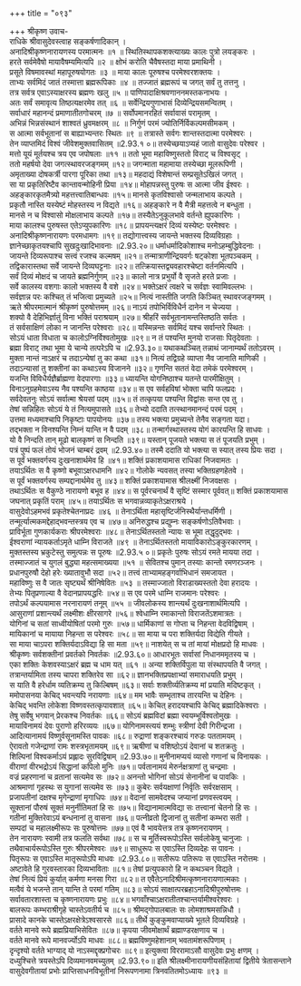 +++
title = "०९३"

+++
श्रीकृष्ण उवाच-  
राधिके श्रीवासुदेवस्त्वाह सङ्कर्षणादिकान् ।  
अनादिश्रीकृष्णनारायणस्य परमात्मनः ॥१ ॥
स्थितिस्थापकशक्त्याख्यः कालः पुत्रो लयङ्करः ।  
हरते सर्वमेवैषो मायावैषम्यमित्यपि ॥२ ॥
क्षोभं करोति चैवैषस्तदा माया प्रमाथिनी ।  
प्रसूते विषमावस्थां महापूरुषयोगतः ॥३ ॥
माया कालः पूरुषश्च परमेश्वरशक्तयः ।  
ताभ्यः सर्वमिदं जातं तस्मात्ता ब्रह्मरूपिकाः ॥४ ॥
तज्जातं ब्रह्मरूपं च जगत् सर्वं तु तत्तनु ।  
तत्र सर्वत्र एवाऽस्याक्षरस्य ब्रह्मणः खलु ॥५ ॥
पाणिपादाक्षिश्रवणाननमस्तकनाभयः ।  
अतः सर्वं समावृत्य तिष्ठत्यक्षरमेव तत् ॥६ ॥
सर्वेन्द्रियगुणाभासं दिव्येन्द्रियसमन्वितम् ।  
सर्वाधारं महानन्दं प्रमाणातीतगोचरम् ॥७ ॥
सर्वोपमानरहितं सर्वावासं परामृतम् ।  
अभिन्नं भिन्नसंस्थानं शाश्वतं ध्रुवमक्षरम् ॥८ ॥
निर्गुणं परमं ज्योतिर्निर्विकल्पमसीमकम् ।  
स आत्मा सर्वभूतानां स बाह्याभ्यन्तरः स्थितः ॥९ ॥
तत्रास्ते सर्वगः शान्तस्तदात्मा परमेश्वरः ।  
तेन व्याप्तमिदं विश्वं जीवेशमुक्तवासितम् ॥2.93.१ ०॥
तस्येच्छयाऽप्यहं जातो वासुदेवः परेश्वर ।  
मत्तो यूयं मूर्तयश्च त्रय एव जपोषलाः ॥११ ॥
ततो भूमा महाविष्णुस्ततो विराट् च विश्वसृट् ।  
ततो महर्षयो देवा जगत्स्थावरजङ्गमम् ॥१२॥
जगन्माता महामाया तस्येच्छा मूलरूपिणी ।  
अमृताख्या दोषकर्त्री पारगा पूरिका तथा ॥१३॥
महदाद्यं विशेषान्तं सम्प्रसूतेऽखिलं जगत् ।  
सा या प्रकृतिरिष्टैव कान्तावन्मोहिनी प्रिया ॥१४॥
मोहापन्नस्तु पुरुषः स आत्मा जीव ईश्वरः ।  
अहङ्कारकृतमैत्र्यो महत्तत्त्वातिबान्धवः ॥१५॥
मानसे कृतविश्वासो जन्मलाभाय कल्पते ।  
प्रकृतौ नास्ति यस्येष्टं मोहस्तस्य न विद्यते ॥१६॥
अहङ्कारे न वै मैत्री महत्तत्वे न बन्धुता ।  
मानसे न च विश्वासो मोक्षलाभाय कल्पते ॥१७॥
तस्यैतेऽनुकूलभावे वर्तन्ते ह्युपकारिणः ।  
माया कालश्च पुरुषस्त एतेऽप्युपकारिणः ॥१८॥
प्रापयन्त्यक्षरं दिव्यं यस्येष्टः परमेश्वरः ।  
अनादिश्रीकृष्णनारायणः परमधामगः ॥१९॥
तद्योगात्त्वस्य जायन्ते भक्तस्य दिव्यविग्रहाः ।  
ज्ञानेच्छाकृतयश्चापि सुखदुःखादिभावनाः ॥2.93.२०॥
धर्माधर्मादिकोशाश्च मनोऽहम्बुद्धिवेदनाः ।  
जायन्ते दिव्यरूपाश्च सत्त्वं रजश्च कल्मषम् ॥२१॥
तन्मात्राणीन्द्रियवर्गः षट्कोशा भूतपञ्चकम् ।  
तद्विकारास्तथा सर्वे जायन्ते दिव्यघट्टनाः ॥२२॥
तत्क्रियास्तद्व्यवहारश्चेष्टा वर्तनमित्यपि ।  
सर्वं दिव्यं मोक्षदं च जायते ब्रह्मनिर्गुणम् ॥२३॥
कालो नात्र प्रभुर्यो वै सृजते हरते प्रजाः ।  
सर्वे कालस्य वशगाः कालो भक्तस्य वै वशे ॥२४॥
भक्तेऽक्षरं त्वक्षरे च सर्वज्ञः स्वामिवल्लभः ।  
सर्वज्ञान्न परः कश्चित् तं भजित्वा प्रमुच्यते ॥२५॥
नित्यं नास्तीति जगति किञ्चित् स्थावरजङ्गमम् ।  
ऋते श्रीपरमात्मानं श्रीकृष्णं पुरुषोत्तमम् ॥२६॥
नाऽयं तपोभिर्विविधैर्न दानेन न चेज्यया ।  
शक्यो वै देहिभिर्ज्ञातुं विना भक्तिं पराश्रयाम् ॥२७॥
श्रीहरिं सर्वभूतानामन्तस्तिष्ठति सर्वतः ।  
तं सर्वसाक्षिणं लोका न जानन्ति परेश्वराः ॥२८॥
यस्मिन्नन्तः सर्वमिदं यश्च सर्वान्तरे स्थितः ।  
सोऽयं धाता विधाता च कालोऽग्निर्विश्वतोमुखः ॥२९॥
न तं पश्यन्ति मुनयो राजसाः पितृदेवताः ।  
ब्रह्मा विराट् तथा भूमा ये चान्ये तत्परेऽपि च ॥2.93.३०॥
यथाकथञ्चित् तन्नाथं जानाम्यर्थं ततोऽवरम् ।  
मुक्ता नान्तं नाऽक्षरं च तदाऽन्येषां तु का कथा ॥३१॥
नित्यं तद्विग्रहे व्याप्ता नैव जानाति माणिकी ।  
तदाऽन्यासां तु शक्तीनां का कथाऽस्य विजानने ॥३२॥
गृणन्ति सततं वेदा तमेकं परमेश्वरम् ।  
यजन्ति विविधैर्यज्ञैर्ब्राह्मणा वेदपारगाः ॥३३॥
ध्यायन्ति योगनिष्ठाश्च यतन्ते पारमीक्षितुम् ।  
विनाऽनुग्रहमेवाऽस्य नैव पश्यन्ति काष्ठया ॥३४॥
स एव सर्वहविषां भोक्ता चापि फलप्रदः ।  
सर्वदेवतनुः सोऽयं सर्वात्मा श्रेयसां पदम् ॥३५॥
तं तत्कृपया पश्यन्ति विद्वांसः सन्त एव तु ।  
तेषां सन्निहितः सोऽयं ये तं नित्यमुपासते ॥३६॥
तेभ्यो ददाति तत्स्थानमानन्दं परमं पदम् ।  
उत्तमा मध्यमाश्चापि निकृष्टाः पापयोनयः ॥३७॥
तस्य भक्त्या प्रमुच्यन्ते तेनैव सङ्गता यदा।  
तद्भक्ता न विनश्यन्ति निम्नं यान्ति न वै पदम् ॥३८॥
तन्मार्गस्थास्तस्य योगं कारयन्ति हि साधवः ।  
यो वै निन्दति तान् मूढो बालकृष्णं स निन्दति ॥३९॥
यस्तान् पूजयते भक्त्या स तं पूजयति प्रभुम् ।  
पत्रं पुष्पं फलं तोयं भोजनं चाम्बरं द्रवम् ॥2.93.४०॥
तस्मै ददाति यो भक्त्या स स्यात् तस्य प्रियः सदा ।  
स पूर्वं भक्तवर्गस्य दुःखनाशार्थमेव हि ॥४१॥
शक्तिं प्रकाशयामास राधिकां निजवामतः ।  
तयाऽर्थितः स वै कृष्णो बभूवाऽक्षरधामनि ॥४२॥
गोलोके न्यवसत् तस्या भक्तिग्रहणहेतवे ।  
स पूर्वं भक्तवर्गस्य सम्पद्दानार्थमेव तु ॥४३॥
शक्तिं प्रकाशयामास श्रीलक्ष्मीं निजवक्षसः ।  
तथाऽर्थितः स वैकुण्ठे नारायणो बभूव ह ॥४४॥
स पूर्वरचनार्थं वै सृष्टिं सस्मार पूर्ववत्॥
शक्तिं प्रकाशयामास जघनात् प्रकृतिं पराम् ॥४५॥
तयाऽर्थितः स भगवान्नव्याकृतेऽक्षराश्रये ।  
वासुदेवोऽहमभवं प्रकृतेश्चेतनाप्रदः ॥४६ ॥
तेनाऽर्थिता महासृष्टिर्जनिस्थैर्यान्तधर्मिणी ।  
तन्मूर्त्यात्मकमद्देहाद्भवन्तस्त्रय एव च ॥४७॥
अनिरुद्धश्च प्रद्युम्नः सङ्कर्षणोऽतिवैभवाः ।  
प्राविर्भूता गुणकार्यकराः श्रीपरमेश्वराः ॥४८॥
तेनाऽर्थितस्ततो न्यायः स भूमा तद्धृदुद्भवः ।  
ईश्वराणां न्यायकर्ताऽमृते धाम्नि विराजते ॥४९ ॥
तेनाऽर्थितस्ततो मायाविकारोऽङ्कुरकारणम् ।  
मुक्तस्तस्य भ्रकुटेस्तु समुत्पन्नः स पूरुषः ॥2.93.५ ०॥
प्रकृतेः पुरुषः सोऽयं रमते मायया तदा ।  
तस्माज्जातं च युगलं बुद्ध्या महत्समाख्यया ॥५१ ॥
सेवितश्च पुमान् तस्याः कान्तो रमणरञ्जनः ।  
प्रधानपुरुषौ देहो हरेः ख्यातावुभौ सदा ॥५२॥
तत्त्वं ताभ्यामहङ्गर्वाभिधानं समजायत ।  
महाविष्णुः स वै जातः सृष्ट्यर्थं श्रीनिषेवितः ॥५३ ॥
तस्माज्जातो विराडाख्यस्ततो देवा हरादयः ।  
तेभ्यः पितृप्रणाल्या वै वेदानप्रापयद्धरिः ॥५४॥
स एव परमे धाम्नि राजमानः परेश्वरः ।  
तपोऽर्थं कल्पयामास नरनारायणं तनूम् ॥५५ ॥
जीवलोकस्य शान्त्यर्थं दुःखनाशार्थमित्यपि ।  
आसुराणां प्रशान्त्यर्थं लक्ष्मीशः क्षीरसागरे ॥५६॥
श्वेधाम्नि रमाकान्तो विराजतेंऽशमात्रतः ।  
योगिनां च सतां साध्वीयोषितां परमो गुरुः ॥५७॥
धार्मिकाणां स गोप्ता च निहन्ता वेदविद्विषाम् ।  
मायिकानां च मायाया निहन्ता स परेश्वरः ॥५८॥
सा माया च परा शक्तिर्यदा विद्येति गीयते ।  
सा माया चाऽपरा शक्तिर्यदाऽविद्या हि सा मता ॥५९॥
नाशयेत् स च तां मायां मोक्षप्रदो हि माधवः ।  
श्रीकृष्णः सर्वशक्तीनां प्रवर्तको निवर्तकः ॥2.93.६०॥
आधारभूतः सर्वासां निधानममृतस्य च ।  
एका शक्तिः केशवस्याऽक्षरं ब्रह्म च धाम यत् ॥६१ ॥
अन्या शक्तिर्विपुला या संस्थापयति वै जगत् ।  
तत्रान्तर्यामिता तस्य चापरा शक्तिरेव सा ॥६२॥
ज्ञानभक्तिप्रपक्षाभ्यां समाराधयति प्रभुम् ।  
स याति वै हरेर्धाम व्यतिक्रम्य तु किल्बिषम् ॥६३॥
सर्वाः शक्तीर्व्यतिक्रम्य मां प्रयाति मदिष्टकृत् ।  
ममोपासनया केचिद् भवन्त्यपि नरायणाः ॥६४॥
मम भावैः सम्भृताश्च तारयन्ति च देहिनः ।  
केचिद् भवन्ति लोकेशा विष्णवस्तत्कृपावशात् ॥६५॥
केचित् हरादयश्चापि केचिद् ब्रह्मादिकेश्वराः ।  
तेषु सर्वेषु भगवान् प्रेरकश्च निवर्तकः ॥६६॥
सोऽयं ब्रह्मविदां ब्रह्मा स्वयम्भूर्विश्वतोमुखः ।  
मायाविनामयं देवः पुराणो हरिरव्ययः ॥६७॥
योगिनामस्त्ययं शम्भुः स्त्रीणां देवी गिरीन्द्रजा ।  
आदित्यानामयं विष्णुर्वसूनामस्ति पावकः ॥६८॥
रुद्राणां शङ्करश्चायं गरुडः पततामयम् ।  
ऐरावतो गजेन्द्राणां रामः शस्त्रभृतामयम् ॥६९॥
ऋषीणां च वशिष्ठोऽयं देवानां च शतक्रतुः ।  
शिल्पिनां विश्वकर्माऽयं प्रह्लादः सुरविद्विषाम् ॥2.93.७०॥
मुनीनामप्ययं व्यासो गणानां च विनायकः ।  
वीराणां वीरभद्रोऽयं सिद्धानां कपिलो मुनिः ॥७१॥
पर्वतानामयं मेरुर्नक्षत्राणां तु चन्द्रमाः ।  
वज्रं प्रहरणानां च व्रतानां सत्यमेव सः ॥७२॥
अनन्तो भोगिनां सोऽयं सेनानीनां च पावकिः ।  
आश्रमाणां गृहस्थः स युगानां सत्यमेव सः ॥७३॥
कुबेरः सर्वयक्षाणां निर्वृतिः सर्वरक्षसाम् ।  
प्रजापतीनां दक्षश्च मृगेन्द्राणां मृगाधिपः ॥७४॥
वेदानां सामवेदश्च जप्यानां प्रणवस्त्वयम् ।  
सूक्तानां पौरुषं सूक्तं मनुर्नीतिमतां हि सः ॥७५॥
विद्यानामात्मविद्या सः तत्त्वानां चेतनो हि सः ।  
गतीनां मुक्तिरेवाऽयं बन्धनानां तु वासना ॥७६॥
पत्नीव्रतो द्विजानां तु सतीनां कम्भरा सती ।  
सम्पदां च महालक्ष्मीरूपः सः पुरुषोत्तमः ॥७७॥
एवं वै भावयेत्तत्र तत्र कृष्णनरायणम् ।  
तेन नारायणः स्वामी तत्र फलति सर्वथा ॥७८॥
स च मूर्तिस्वरूपोऽस्ति सर्वलोकेषु चानुजाः ।  
तथैवाचार्यरूपोऽस्ति गुरुः श्रीपरमेश्वरः ॥७९॥
साधुरूपः स एवाऽस्ति दिव्यदेहः स पावनः ।  
पितृरूपः स एवाऽस्ति मातृरूपोऽपि माधवः ॥2.93.८०॥
सतीरूपः पतिरूपः स एवाऽस्ति नरोत्तमः ।  
अष्टावेते हि गुरवस्तारका दिव्यभाविताः ॥८१॥
तेषां प्रत्युपकारो हि न कथञ्चन विद्यते ।  
तेषां नित्यं प्रियं कुर्यात् कर्मणा मनसा गिरा ॥८२॥
त एवैतेऽनादिश्रीमत्कृष्णनारायणात्मकाः ।  
मत्वैवं ये भजन्ते तान् यान्ति ते परमां गतिम् ॥८३॥
सोऽयं साक्षात्परब्रहाऽनादिश्रीपुरुषोत्तमः ।  
सर्वावतारशास्ता च कृष्णनारायणः प्रभुः ॥८४॥
भगवाँश्चाऽक्षरातीतश्चान्तर्यामीश्वरेश्वरः ।  
बालरूपः कम्भराश्रीगृहे चास्तेऽवतीर्य च ॥८५॥
श्रीमद्गोपालबालः सः लोमशाश्रमसन्निधौ ।  
प्रासादे कानके चास्तेऽक्षरक्षेत्रेऽश्वसारसे ॥८६॥
तीर्थे कुङ्कुमवाप्याख्ये भूतले दिव्यविग्रहे ।  
वर्तते मानवे रूपे ब्रह्मप्रियाभिसेवितः ॥८७॥
कृपया जीवमोक्षार्थं ब्रह्माण्डरक्षणाय च ।  
वर्तते मानवे रूपे मानवर्ज्योऽपि माधवः ॥८८॥
ब्रह्मविष्णुमहेशानाम् भवतामंशरूपिणाम् ।  
दृन्दृश्यो वर्तते भाग्याद् यो नाऽस्मद्दृक्प्रगोचरः ॥८९॥
इत्युक्त्वा विररामाऽसौ वासुदेवः प्रभुः क्षणम् ।  
दध्युश्चित्ते त्रयस्तेऽपि दिव्यमानवमच्युतम् ॥2.93.९०॥
इति श्रीलक्ष्मीनारायणीयसंहितायां द्वितीये त्रेतासन्ताने वासुदेवगीतायां प्रभोः प्राप्तिसाधनविभूतीनां निरूपणनामा त्रिनवतितमोऽध्यायः ॥९३ ॥
    
